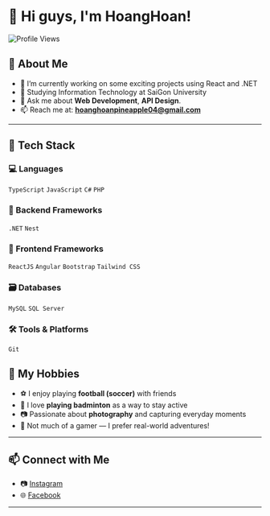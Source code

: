 # 👋 Hi guys, I'm HoangHoan!

![Profile Views](https://komarev.com/ghpvc/?username=HoangHoan04&color=blue)

## 🚀 About Me

- 🔭 I’m currently working on some exciting projects using React and .NET  
- 🌱 Studying Information Technology at SaiGon University  
- 💬 Ask me about **Web Development**, **API Design**.
- 📫 Reach me at: **hoanghoanpineapple04@gmail.com**

---

## 🌟 Tech Stack

### 💻 Languages
 `TypeScript` `JavaScript` `C#`  `PHP`

### 🧠 Backend Frameworks
`.NET` `Nest`

### 🎨 Frontend Frameworks
`ReactJS` `Angular` `Bootstrap` `Tailwind CSS`

### 🗃️ Databases
`MySQL` `SQL Server`

### 🛠️ Tools & Platforms
 `Git`


## 🎯 My Hobbies

- ⚽ I enjoy playing **football (soccer)** with friends
- 🏸 I love **playing badminton** as a way to stay active
- 📷 Passionate about **photography** and capturing everyday moments
- 🚫 Not much of a gamer — I prefer real-world adventures!

---

## 📫 Connect with Me

- 📷 [Instagram](https://www.instagram.com/h.hoandua14)
- 🌐 [Facebook](https://www.facebook.com/h.hoandua14)

---

